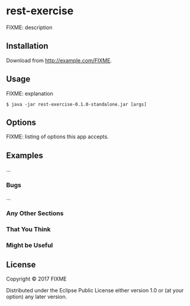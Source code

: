 # rest-exercise

FIXME: description

## Installation

Download from http://example.com/FIXME.

## Usage

FIXME: explanation

    $ java -jar rest-exercise-0.1.0-standalone.jar [args]

## Options

FIXME: listing of options this app accepts.

## Examples

...

### Bugs

...

### Any Other Sections
### That You Think
### Might be Useful

## License

Copyright © 2017 FIXME

Distributed under the Eclipse Public License either version 1.0 or (at
your option) any later version.
